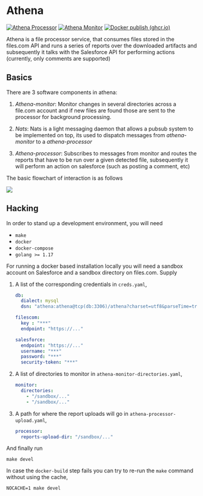# Athena

[![Athena Processor](https://img.shields.io/badge/Container_Image-Athena_Processor-blue)](https://github.com/canonical/athena-core/pkgs/container/athena-core%2Fathena-processor)
[![Athena Monitor](https://img.shields.io/badge/Container_Image-Athena_Monitor-blue)](https://github.com/canonical/athena-core/pkgs/container/athena-core%2Fathena-monitor)
[![Docker publish (ghcr.io)](https://github.com/canonical/athena-core/actions/workflows/ghcr-publish.yaml/badge.svg)](https://github.com/canonical/athena-core/actions/workflows/ghcr-publish.yaml)

Athena is a file processor service, that consumes files stored in the files.com
API and runs a series of reports over the downloaded artifacts and subsequently
it talks with the Salesforce API for performing actions (currently, only
comments are supported)

## Basics

There are 3 software components in athena:

1. *Athena-monitor*: Monitor changes in several directories across a file.com
   account and if new files are found those are sent to the processor for
   background processing.

2. *Nats*: Nats is a light messaging daemon that allows a pubsub system to be
   implemented on top, its used to dispatch messages from *athena-monitor* to a
   *athena-processor*

3. *Athena-processor*: Subscribes to messages from monitor and routes the
   reports that have to be run over a given detected file, subsequently it will
   perform an action on salesforce (such as posting a comment, etc)

The basic flowchart of interaction is as follows

[![](https://mermaid.ink/img/eyJjb2RlIjoiZ3JhcGggVERcbiAgICBBW0F0aGVuYSBNb25pdG9yXSAtLT58RmV0Y2ggRmlsZXN8IEIoRmlsZXMuY29tIEFQSSlcbiAgICBCIC0tPiBDe05ldyBmaWxlcyB0byBwcm9jZXNzP31cbiAgICBDIC0tPnxZZXN8IEQoTmF0cyBNZXNzYWdlKVxuICAgIEMgLS0-fE5vfCBBXG4gICAgRCAtLT58RmlsZXBhdGh8RVtBdGhlbmEgUHJvY2Vzc29yXVxuICAgIEVbQXRoZW5hIFByb2Nlc3Nvcl0tLT4gRntQb3N0IGNvbW1lbnQgb24gY2FzZT99XG4gICAgRiAtLT58WWVzfCBHKFNhbGVzZm9yY2UgQVBJKVxuICAgIEYgLS0-fE5vfEFcbiIsIm1lcm1haWQiOnsidGhlbWUiOiJkZWZhdWx0In0sInVwZGF0ZUVkaXRvciI6ZmFsc2V9)](https://mermaid-js.github.io/mermaid-live-editor/#/edit/eyJjb2RlIjoiZ3JhcGggVERcbiAgICBBW0F0aGVuYSBNb25pdG9yXSAtLT58RmV0Y2ggRmlsZXN8IEIoRmlsZXMuY29tIEFQSSlcbiAgICBCIC0tPiBDe05ldyBmaWxlcyB0byBwcm9jZXNzP31cbiAgICBDIC0tPnxZZXN8IEQoTmF0cyBNZXNzYWdlKVxuICAgIEMgLS0-fE5vfCBBXG4gICAgRCAtLT58RmlsZXBhdGh8RVtBdGhlbmEgUHJvY2Vzc29yXVxuICAgIEVbQXRoZW5hIFByb2Nlc3Nvcl0tLT4gRntQb3N0IGNvbW1lbnQgb24gY2FzZT99XG4gICAgRiAtLT58WWVzfCBHKFNhbGVzZm9yY2UgQVBJKVxuICAgIEYgLS0-fE5vfEFcbiIsIm1lcm1haWQiOnsidGhlbWUiOiJkZWZhdWx0In0sInVwZGF0ZUVkaXRvciI6ZmFsc2V9)

## Hacking

In order to stand up a development environment, you will need

- `make`
- `docker`
- `docker-compose`
- `golang >= 1.17`

For running a docker based installation locally you will need a sandbox account
on Salesforce and a sandbox directory on files.com. Supply

1. A list of the corresponding credentials in `creds.yaml`,

      ```yaml
      db:
        dialect: mysql
        dsn: "athena:athena@tcp(db:3306)/athena?charset=utf8&parseTime=true"

      filescom:
        key : "***"
        endpoint: "https://..."

      salesforce:
        endpoint: "https://..."
        username: "***"
        password: "***"
        security-token: "***"
      ```

1. A list of directories to monitor in `athena-monitor-directories.yaml`,

      ```yaml
      monitor:
        directories:
          - "/sandbox/..."
          - "/sandbox/..."
      ```

3. A path for where the report uploads will go in `athena-processor-upload.yaml`,

      ```yaml
      processor:
        reports-upload-dir: "/sandbox/..."
      ```

And finally run

```shell
make devel
```

In case the `docker-build` step fails you can try to re-run the `make` command
without using the cache,

```shell
NOCACHE=1 make devel
```
